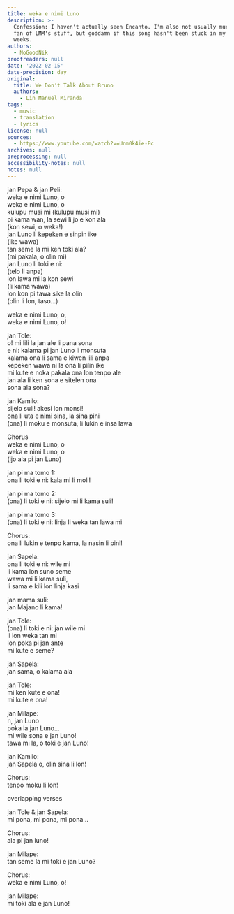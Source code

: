 ```yaml
---
title: weka e nimi Luno
description: >-
  Confession: I haven't actually seen Encanto. I'm also not usually much of a
  fan of LMM's stuff, but goddamn if this song hasn't been stuck in my head for
  weeks.
authors:
  - NoGoodNik
proofreaders: null
date: '2022-02-15'
date-precision: day
original:
  title: We Don't Talk About Bruno
  authors:
    - Lin Manuel Miranda
tags:
  - music
  - translation
  - lyrics
license: null
sources:
  - https://www.youtube.com/watch?v=Unm0k4ie-Pc
archives: null
preprocessing: null
accessibility-notes: null
notes: null
---
```


jan Pepa & jan Peli:  
weka e nimi Luno, o  
weka e nimi Luno, o  
kulupu musi mi (kulupu musi mi)  
pi kama wan, la sewi li jo e kon ala  
(kon sewi, o weka!)  
jan Luno li kepeken e sinpin ike  
(ike wawa)  
tan seme la mi ken toki ala?  
(mi pakala, o olin mi)  
jan Luno li toki e ni:  
(telo li anpa)  
lon lawa mi la kon sewi  
(li kama wawa)  
lon kon pi tawa sike la olin  
(olin li lon, taso...)

weka e nimi Luno, o,  
weka e nimi Luno, o!

jan Tole:  
o! mi lili la jan ale li pana sona  
e ni: kalama pi jan Luno li monsuta  
kalama ona li sama e kiwen lili anpa  
kepeken wawa ni la ona li pilin ike  
mi kute e noka pakala ona lon tenpo ale  
jan ala li ken sona e sitelen ona  
sona ala sona?

jan Kamilo:  
sijelo suli! akesi lon monsi!  
ona li uta e nimi sina, la sina pini  
(ona) li moku e monsuta, li lukin e insa lawa

Chorus  
weka e nimi Luno, o  
weka e nimi Luno, o  
(ijo ala pi jan Luno)

jan pi ma tomo 1:  
ona li toki e ni: kala mi li moli!

jan pi ma tomo 2:  
(ona) li toki e ni: sijelo mi li kama suli!

jan pi ma tomo 3:  
(ona) li toki e ni: linja li weka tan lawa mi 

Chorus:  
ona li lukin e tenpo kama, la nasin li pini!

jan Sapela:  
ona li toki e ni: wile mi  
li kama lon suno seme  
wawa mi li kama suli,  
li sama e kili lon linja kasi

jan mama suli:  
jan Majano li kama!

jan Tole:  
(ona) li toki e ni: jan wile mi  
li lon weka tan mi  
lon poka pi jan ante  
mi kute e seme?

jan Sapela:  
jan sama, o kalama ala

jan Tole:  
mi ken kute e ona!  
mi kute e ona!

jan Milape:  
n, jan Luno  
poka la jan Luno...  
mi wile sona e jan Luno!  
tawa mi la, o toki e jan Luno!

jan Kamilo:  
jan Sapela o, olin sina li lon!

Chorus:  
tenpo moku li lon!

overlapping verses

jan Tole & jan Sapela:  
mi pona, mi pona, mi pona...

Chorus:  
ala pi jan luno!

jan Milape:  
tan seme la mi toki e jan Luno?

Chorus:  
weka e nimi Luno, o!

jan Milape:  
mi toki ala e jan Luno!  

